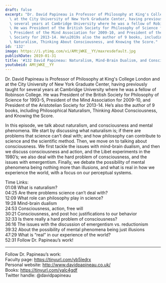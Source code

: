 ```yaml
---
draft: false
excerpt: "Dr. David Papineau is Professor of Philosophy at King's College London and\
  \ at the City University of New York Graduate Center, having previously taught for\
  \ several years at Cambridge University where he was a fellow of Robinson College.\
  \ He was President of the British Society for Philosophy of Science for 1993-5,\
  \ President of the Mind Association for 2009-10, and President of the Aristotelian\
  \ Society for 2013-14. He\u2019s also the author of 9 books, including Philosophical\
  \ Naturalism, Thinking About Consciousness, and Knowing the Score."
id: '132'
image: https://i.ytimg.com/vi/AMtjWKE__YY/maxresdefault.jpg
publishDate: 2019-01-31
title: '#132 David Papineau: Naturalism, Mind-Brain Dualism, and Consciousness'
youtubeid: AMtjWKE__YY
---
```

<div class="timelinks">

Dr. David Papineau is Professor of Philosophy at King's College London and at the City University of New York Graduate Center, having previously taught for several years at Cambridge University where he was a fellow of Robinson College. He was President of the British Society for Philosophy of Science for 1993-5, President of the Mind Association for 2009-10, and President of the Aristotelian Society for 2013-14. He’s also the author of 9 books, including Philosophical Naturalism, Thinking About Consciousness, and Knowing the Score.

In this episode, we talk about naturalism, and consciousness and mental phenomena. We start by discussing what naturalism is; if there are problems that science can’t deal with; and how philosophy can contribute to science and the scientific method. Then, we move on to talking about consciousness. We first tackle the issues with mind-brain dualism, and then we discuss consciousness and action, and the Libet experiments in the 1980’s; we also deal with the hard problem of consciousness, and the issues with emergentism. Finally, we debate the possibility of mental phenomena being nothing more than illusions, and what is real in how we experience the world, with a focus on our perceptual systems.

Time Links:  
<time>01:08</time> What is naturalism?  
<time>04:25</time> Are there problems science can’t deal with?                     
<time>12:09</time> What role can philosophy play in science?              
<time>19:28</time> Mind-brain dualism    
<time>24:53</time> Consciousness, action, free will        
<time>30:21</time> Consciousness, and post hoc justifications to our behavior           
<time>32:33</time> Is there really a hard problem of consciousness?    
<time>36:16</time> The issues with the discussion of emergentism vs. reductionism  
<time>39:32</time> About the possibility of mental phenomena being just illusions  
<time>47:29</time> What is “real” in our experience of the world?  
<time>52:31</time> Follow Dr. Papineau’s work!

---

Follow Dr. Papineau’s work:  
Faculty page: https://tinyurl.com/yb5ledrx  
Personal website: http://www.davidpapineau.co.uk/  
Books: https://tinyurl.com/yalc4gdf  
Twitter handle: @davidpapineau
</div>

